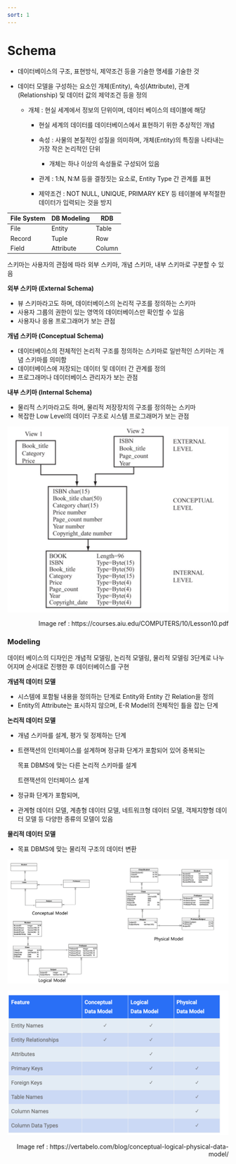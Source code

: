 ```yaml
---
sort: 1
---
```


# Schema

* 데이터베이스의 구조, 표현방식, 제약조건  등을 기술한 명세를 기술한 것

* 데이터 모델을 구성하는 요소인 개체(Entity), 속성(Attribute), 관계(Relationship) 및 데이터 값의 제약조건 등을 정의

  * 개체 : 현실 세계에서 정보의 단위이며, 데이터 베이스의 테이블에 해당
    * 현실 세계의 데이터를 데이터베이스에서 표현하기 위한 추상적인 개념

    * 속성 : 사물의 본질적인 성질을 의미하며, 개체(Entity)의 특징을 나타내는 가장 작은 논리적인 단위
      * 개체는 하나 이상의 속성들로 구성되어 있음

    * 관계 : 1:N, N:M 등을 결정짓는 요소로, Entity Type 간 관계를 표현
    * 제약조건 : NOT NULL, UNIQUE, PRIMARY KEY 등 테이블에 부적절한 데이터가 입력되는 것을 방지

| File System | DB Modeling | RDB    |
| ----------- | ----------- | ------ |
| File        | Entity      | Table  |
| Record      | Tuple       | Row    |
| Field       | Attribute   | Column |

스키마는 사용자의 관점에 따라 외부 스키마, 개념 스키마, 내부 스키마로 구분할 수 있음

**외부 스키마 (External Schema)**

* 뷰 스키마라고도 하며, 데이터베이스의 논리적 구조를 정의하는 스키마 
* 사용자 그룹의 권한이 있는 영역의 데이터베이스만 확인할 수 있음
* 사용자나 응용 프로그래머가 보는 관점

**개념 스키마 (Conceptual Schema)**

* 데이터베이스의 전체적인 논리적 구조를 정의하는 스키마로 일반적인 스키마는 개념 스키마를 의미함
* 데이터베이스에 저장되는 데이터 및 데이터 간 관계를 정의
* 프로그래머나 데이터베이스 관리자가 보는 관점

**내부 스키마 (Internal Schema)**

* 물리적 스키마라고도 하며, 물리적 저장장치의 구조를 정의하는 스키마
* 복잡한 Low Level의 데이터 구조로 시스템 프로그래머가 보는 관점



![Schema](./Img/Schema.png)

<div style="text-align: right"> Image ref : https://courses.aiu.edu/COMPUTERS/10/Lesson10.pdf </div>

### Modeling

데이터 베이스의 디자인은 개념적 모델링, 논리적 모델링, 물리적 모델링 3단계로 나누어지며 순서대로 진행한 후 데이터베이스를 구현

**개념적 데이터 모델**

* 시스템에 포함될 내용을 정의하는 단계로 Entity와 Entity 간 Relation을 정의
* Entity의 Attribute는 표시하지 않으며, E-R Model의 전체적인 틀을 잡는 단계

**논리적 데이터 모델**

* 개념 스키마를 설계, 평가 및 정제하는 단계

* 트랜잭션의 인터페이스를 설계하며 정규화 단계가 포함되어 있어 중복되는

  목표 DBMS에 맞는 다른 논리적 스키마를 설계  

  트랜잭션의 인터페이스 설계

* 정규화 단계가 포함되며, 

* 관계형 데이터 모델, 계층형 데이터 모델, 네트워크형 데이터 모델, 객체지향형 데이터 모델 등 다양한 종류의 모델이 있음

**물리적 데이터 모델**

* 목표 DBMS에 맞는 물리적 구조의 데이터 변환

![Conceptual_Logical_Physical](./Img/Conceptual_Logical_Physical.png)

![Conceptual_Logical_Physical_table](./Img/Conceptual_Logical_Physical_table.png)



<div style="text-align: right"> Image ref : https://vertabelo.com/blog/conceptual-logical-physical-data-model/ </div>
